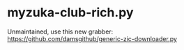 # myzuka-club-rich.py


Unmaintained, use this new grabber: https://github.com/damsgithub/generic-zic-downloader.py
